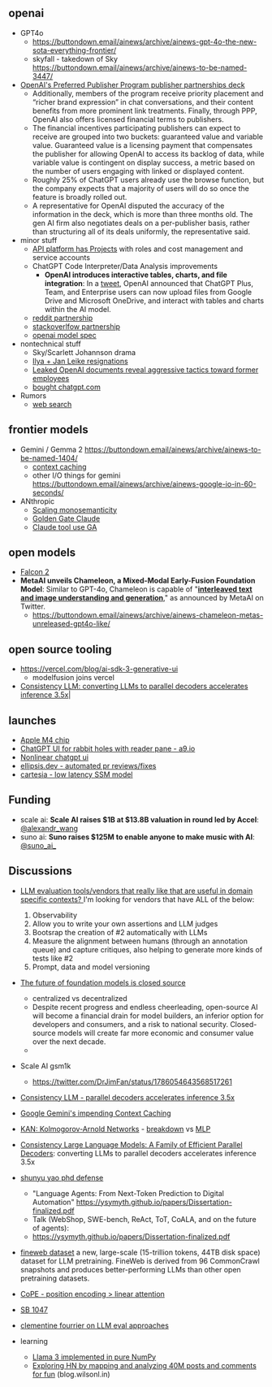 
## openai

- GPT4o
	- https://buttondown.email/ainews/archive/ainews-gpt-4o-the-new-sota-everything-frontier/
	- skyfall - takedown of Sky https://buttondown.email/ainews/archive/ainews-to-be-named-3447/
- [OpenAI's Preferred Publisher Program publisher partnerships deck](https://news.ycombinator.com/item?id=40310228)
	- Additionally, members of the program receive priority placement and “richer brand expression” in chat conversations, and their content benefits from more prominent link treatments. Finally, through PPP, OpenAI also offers licensed financial terms to publishers.
	- The financial incentives participating publishers can expect to receive are grouped into two buckets: guaranteed value and variable value. Guaranteed value is a licensing payment that compensates the publisher for allowing OpenAI to access its backlog of data, while variable value is contingent on display success, a metric based on the number of users engaging with linked or displayed content.
	- Roughly 25% of ChatGPT users already use the browse function, but the company expects that a majority of users will do so once the feature is broadly rolled out. 
	- A representative for OpenAI disputed the accuracy of the information in the deck, which is more than three months old. The gen AI firm also negotiates deals on a per-publisher basis, rather than structuring all of its deals uniformly, the representative said.
- minor stuff
	- [API platform has Projects](https://help.openai.com/en/articles/9186755-managing-your-work-in-the-api-platform-with-projects) with roles and cost management and service accounts
	- ChatGPT Code Interpreter/Data Analysis improvements
		- **OpenAI introduces interactive tables, charts, and file integration**: In a [tweet](https://x.com/OpenAI/status/1791227287569932368), OpenAI announced that ChatGPT Plus, Team, and Enterprise users can now upload files from Google Drive and Microsoft OneDrive, and interact with tables and charts within the AI model.
	- [reddit partnership](https://openai.com/index/openai-and-reddit-partnership/)
	- [stackoverlfow partnership](https://stackoverflow.co/company/press/archive/openai-partnership/)
	- [openai model spec](https://news.ycombinator.com/item?id=40300482)
- nontechnical stuff
	- Sky/Scarlett Johannson drama
	- [Ilya + Jan Leike resignations](https://buttondown.email/ainews/archive/ainews-to-be-named-3669/)
	- [Leaked OpenAI documents reveal aggressive tactics toward former employees](https://www.vox.com/future-perfect/351132/openai-vested-equity-nda-sam-altman-documents-employees)
	- [bought chatgpt.com](https://news.ycombinator.com/item?id=40259100)
- Rumors
	- [web search](https://news.ycombinator.com/item?id=40235206)

## frontier models

- Gemini / Gemma 2 https://buttondown.email/ainews/archive/ainews-to-be-named-1404/
	- [context caching](https://news.ycombinator.com/item?id=40364220)
	- other I/O things for gemini https://buttondown.email/ainews/archive/ainews-google-io-in-60-seconds/
- ANthropic
	- [Scaling monosemanticity](https://buttondown.email/ainews/archive/ainews-anthropic-cracks-the-llm-genome-project/)
	- [Golden Gate Claude](https://www.anthropic.com/news/golden-gate-claude)
	- [Claude tool use GA](https://www.anthropic.com/news/tool-use-ga)

## open models

- [Falcon 2](https://news.ycombinator.com/item?id=40344302)
- **MetaAI unveils Chameleon, a Mixed-Modal Early-Fusion Foundation Model**: Similar to GPT-4o, Chameleon is capable of "[**interleaved text and image understanding and generation**](https://x.com/AIatMeta/status/1791263344714014733)," as announced by MetaAI on Twitter.
	- https://buttondown.email/ainews/archive/ainews-chameleon-metas-unreleased-gpt4o-like/

## open source tooling 

- https://vercel.com/blog/ai-sdk-3-generative-ui
	- modelfusion joins vercel
- [Consistency LLM: converting LLMs to parallel decoders accelerates inference 3.5x](https://hao-ai-lab.github.io/blogs/cllm/)|


## launches

- [Apple M4 chip](https://news.ycombinator.com/item?id=40286029&p=2)
- [ChatGPT UI for rabbit holes with reader pane - a9.io](https://delve.a9.io/)
- [Nonlinear chatgpt ui](https://news.ycombinator.com/item?id=40300126)
- [ellipsis.dev - automated pr reviews/fixes](https://news.ycombinator.com/item?id=40309719)
- [cartesia - low latency SSM model](https://buttondown.email/ainews/archive/ainews-sonic-a-low-latency-voice-model-for/)

## Funding

- scale ai: **Scale AI raises $1B at $13.8B valuation in round led by Accel**: [@alexandr_wang](https://twitter.com/alexandr_wang/status/1792905417065914858)
- suno ai: **Suno raises $125M to enable anyone to make music with AI**: [@suno_ai_](https://twitter.com/suno_ai_/status/1792922276683297162) 

## Discussions

- [LLM evaluation tools/vendors that really like that are useful in domain specific contexts? ](https://x.com/HamelHusain/status/1787944186714759419) 
	I'm looking for vendors that have ALL of the below:
	
	1. Observability
	2. Allow you to write your own assertions and LLM judges
	3. Bootsrap the creation of #2 automatically with LLMs
	4. Measure the alignment between humans (through an annotation queue) and capture critiques, also helping to generate more kinds of tests like #2
	5. Prompt, data and model versioning
- [The future of foundation models is closed source](https://x.com/absoluttig/status/1793001830110380313)
	- centralized vs decentralized
	- Despite recent progress and endless cheerleading, open-source AI will become a financial drain for model builders, an inferior option for developers and consumers, and a risk to national security. Closed-source models will create far more economic and consumer value over the next decade.
	- 
- Scale AI gsm1k
	- https://twitter.com/DrJimFan/status/1786054643568517261
- [Consistency LLM - parallel decoders accelerates inference 3.5x](https://news.ycombinator.com/item?id=40302201)
- [Google Gemini's impending Context Caching](https://news.ycombinator.com/item?id=40364220)
- [KAN: Kolmogorov-Arnold Networks](https://arxiv.org/abs/2404.19756) - [breakdown](https://x.com/aidev_isaak/status/1785771093824839914) vs [MLP](https://x.com/bozavlado/status/1787376558484709691)
- [Consistency Large Language Models: A Family of Efficient Parallel Decoders](https://hao-ai-lab.github.io/blogs/cllm/): converting LLMs to parallel decoders accelerates inference 3.5x
- [shunyu yao phd defense](https://twitter.com/ShunyuYao12/status/1789058769982550031)
	- "Language Agents: From Next-Token Prediction to Digital Automation"   https://ysymyth.github.io/papers/Dissertation-finalized.pdf
	- Talk (WebShop, SWE-bench, ReAct, ToT, CoALA, and on the future of agents): 
	- https://ysymyth.github.io/papers/Dissertation-finalized.pdf
- [fineweb dataset](https://huggingface.co/spaces/HuggingFaceFW/blogpost-fineweb-v1) a new, large-scale (15-trillion tokens, 44TB disk space) dataset for LLM pretraining. FineWeb is derived from 96 CommonCrawl snapshots and produces better-performing LLMs than other open pretraining datasets.
- [CoPE - position encoding > linear attention](https://buttondown.email/ainews/archive/ainews-to-be-named-4285/)
- [SB 1047](https://buttondown.email/ainews/archive/ainews-the-top-ai-engineer/)
- [clementine fourrier on LLM eval approaches](https://buttondown.email/ainews/archive/ainews-to-be-named-4285/)
- learning
	- [Llama 3 implemented in pure NumPy](https://docs.likejazz.com/llama3.np/)
	- [Exploring HN by mapping and analyzing 40M posts and comments for fun](https://news.ycombinator.com/item?id=40307519) (blog.wilsonl.in)